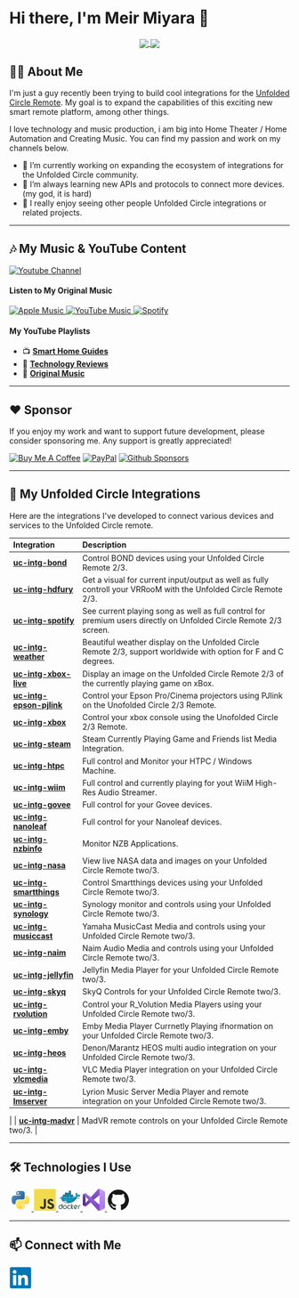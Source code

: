 # Hi there, I'm Meir Miyara 👋

<p align="center">
  <a href="https://github.com/anuraghazra/github-readme-stats">
    <img align="center" src="https://github-readme-stats.vercel.app/api?username=mase1981&show_icons=true&theme=dracula&include_all_commits=true&count_private=false&rank_icon=github" />
  </a>
  <a href="https://github.com/anuraghazra/github-readme-stats">
    <img align="center" src="https://github-readme-stats.vercel.app/api/top-langs/?username=mase1981&layout=compact&theme=dracula" />
  </a>
</p>

## 👨‍💻 About Me

I'm just a guy recently been trying to build cool integrations for the [Unfolded Circle Remote](https://www.unfoldedcircle.com/). My goal is to expand the capabilities of this exciting new smart remote platform, among other things.

I love technology and music production, i am big into Home Theater / Home Automation and Creating Music. You can find my passion and work on my channels below.

- 🔭 I’m currently working on expanding the ecosystem of integrations for the Unfolded Circle community.
- 🌱 I’m always learning new APIs and protocols to connect more devices. (my god, it is hard)
- 👯 I really enjoy seeing other people Unfolded Circle integrations or related projects.

---

## 🎶 My Music & YouTube Content

<p align="left">
  <a href="https://www.youtube.com/@MeirMiyara" target="_blank">
    <img src="https://img.shields.io/badge/YouTube-FF0000?style=for-the-badge&logo=youtube&logoColor=white" alt="Youtube Channel"/>
  </a>
</p>

#### Listen to My Original Music
<p align="left">
  <a href="https://music.apple.com/us/artist/dj-m-a-s-e/415548672" target="_blank">
    <img src="https://img.shields.io/badge/Apple_Music-9933CC?style=for-the-badge&logo=apple-music&logoColor=white" alt="Apple Music"/>
  </a>
  <a href="https://music.youtube.com/channel/UCIIh2l3S1-DZ0x8_2rn89eg" target="_blank">
    <img src="https://img.shields.io/badge/YouTube_Music-FF0000?style=for-the-badge&logo=youtube-music&logoColor=white" alt="YouTube Music"/>
  </a>
  <a href="YOUR_SPOTIFY_ARTIST_LINK_HERE" target="_blank">
    <img src="https://img.shields.io/badge/Spotify-1ED760?style=for-the-badge&logo=spotify&logoColor=white" alt="Spotify"/>
  </a>
</p>

#### My YouTube Playlists
* 📺 **[Smart Home Guides](https://www.youtube.com/playlist?list=PLrO-WnD_o_gKabF4EaEriaPdTlR1fBXpu)**
* 🔌 **[Technology Reviews](https://www.youtube.com/playlist?list=PLrO-WnD_o_gIquDpZxIJhhs2OOvm3SYyw)**
* 🎵 **[Original Music](https://www.youtube.com/playlist?list=OLAK5uy_nADxaf1C79ChNUb5Pfrfg8YrOaPjLWc_0)**

---

## ❤️ Sponsor

If you enjoy my work and want to support future development, please consider sponsoring me. Any support is greatly appreciated!

[![Buy Me A Coffee](https://img.shields.io/badge/buy%20me%20a%20coffee-donate-yellow.svg)](https://buymeacoffee.com/meirmiyara)
[![PayPal](https://img.shields.io/badge/PayPal-donate-blue.svg)](https://paypal.me/mmiyara)
[![Github Sponsors](https://img.shields.io/badge/GitHub%20Sponsors-30363D?&logo=GitHub-Sponsors&logoColor=EA4AAA)](https://github.com/sponsors/mase1981/button)

---

## 🚀 My Unfolded Circle Integrations

Here are the integrations I've developed to connect various devices and services to the Unfolded Circle remote.

| Integration                                                              | Description                                                                                                       |
| :----------------------------------------------------------------------- | :---------------------------------------------------------------------------------------------------------------- |
| **[uc-intg-bond](https://github.com/mase1981/uc-intg-bond)** | Control BOND devices using your Unfolded Circle Remote 2/3.                                                       |
| **[uc-intg-hdfury](https://github.com/mase1981/uc-intg-hdfury)** | Get a visual for current input/output as well as fully controll your VRRooM with the Unfolded Circle Remote 2/3. |
| **[uc-intg-spotify](https://github.com/mase1981/uc-intg-spotify)** | See current playing song as well as full control for premium users directly on Unfolded Circle Remote 2/3 screen. |
| **[uc-intg-weather](https://github.com/mase1981/uc-intg-weather)** | Beautiful weather display on the Unfolded Circle Remote 2/3, support worldwide with option for F and C degrees.   |
| **[uc-intg-xbox-live](https://github.com/mase1981/uc-intg-xbox-live)** | Display an image on the Unfolded Circle Remote 2/3 of the currently playing game on xBox.                         |
| **[uc-intg-epson-pjlink](https://github.com/mase1981/uc-intg-epson-pjlink)** | Control your Epson Pro/Cinema projectors using PJlink on the Unofolded Circle 2/3 Remote.                       |
| **[uc-intg-xbox](https://github.com/mase1981/uc-intg-xbox)** | Control your xbox console using the Unofolded Circle 2/3 Remote.                                                  |
| **[uc-intg-steam](https://github.com/mase1981/uc-intg-steam)** | Steam Currently Playing Game and Friends list Media Integration.                                                  |
| **[uc-intg-htpc](https://github.com/mase1981/uc-intg-htpc)** | Full control and Monitor your HTPC / Windows Machine.                                                             |
| **[uc-intg-wiim](https://github.com/mase1981/uc-intg-wiim)** | Full control and currently playing for yout WiiM High-Res Audio Streamer.                                         |
| **[uc-intg-govee](https://github.com/mase1981/uc-intg-govee)** | Full control for your Govee devices.                                                                              |
| **[uc-intg-nanoleaf](https://github.com/mase1981/uc-intg-nanoleaf)** | Full control for your Nanoleaf devices.                                                                           |
| **[uc-intg-nzbinfo](https://github.com/mase1981/uc-intg-nzbinfo)** | Monitor NZB Applications.                                                                                         |
| **[uc-intg-nasa](https://github.com/mase1981/uc-intg-nasa)** | View live NASA data and images on your Unfolded Circle Remote two/3.                                              |
| **[uc-intg-smartthings](https://github.com/mase1981/uc-intg-smartthings)** | Control Smartthings devices using your Unfolded Circle Remote two/3.                                              |
| **[uc-intg-synology](https://github.com/mase1981/uc-intg-synology-system)** | Synology monitor and controls using your Unfolded Circle Remote two/3.                                            |
| **[uc-intg-musiccast](https://github.com/mase1981/uc-intg-musiccast)** | Yamaha MusicCast Media and controls using your Unfolded Circle Remote two/3.                                      |
| **[uc-intg-naim](https://github.com/mase1981/uc-intg-naim)** | Naim Audio Media and controls using your Unfolded Circle Remote two/3.                                            |
| **[uc-intg-jellyfin](https://github.com/mase1981/uc-intg-jellyfin)** | Jellyfin Media Player for your Unfolded Circle Remote two/3.                                                      |
| **[uc-intg-skyq](https://github.com/mase1981/uc-intg-skyq)** | SkyQ Controls for your Unfolded Circle Remote two/3.                                                               |
| **[uc-intg-rvolution](https://github.com/mase1981/uc-intg-rvolution)** | Control your R_Volution Media Players using your Unfolded Circle Remote two/3.                                                               |
| **[uc-intg-emby](https://github.com/mase1981/uc-intg-emby)** | Emby Media Player Currnetly Playing ifnormation on your Unfolded Circle Remote two/3.                                                               |
|  **[uc-intg-heos](https://github.com/mase1981/uc-intg-heos)** | Denon/Marantz HEOS multi audio integration on your Unfolded Circle Remote two/3.                                                               |
|  **[uc-intg-vlcmedia](https://github.com/mase1981/uc-intg-vlcmedia)** | VLC Media Player integration on your Unfolded Circle Remote two/3.                                                               |
| **[uc-intg-lmserver](https://github.com/mase1981/uc-intg-lmserver)** | Lyrion Music Server Media Player and remote integration on your Unfolded Circle Remote two/3.                                                               
|
| **[uc-intg-madvr](https://github.com/mase1981/uc-intg-madvr)** | MadVR remote controls on your Unfolded Circle Remote two/3. 
|
                                
---

## 🛠️ Technologies I Use

<p align="left">
  <a href="https://www.python.org" target="_blank"> <img src="https://raw.githubusercontent.com/devicons/devicon/master/icons/python/python-original.svg" alt="python" width="40" height="40"/> </a>
  <a href="https://developer.mozilla.org/en-US/docs/Web/JavaScript" target="_blank"> <img src="https://raw.githubusercontent.com/devicons/devicon/master/icons/javascript/javascript-original.svg" alt="javascript" width="40" height="40"/> </a>
  <a href="https://www.docker.com/" target="_blank"> <img src="https://raw.githubusercontent.com/devicons/devicon/master/icons/docker/docker-original-wordmark.svg" alt="docker" width="40" height="40"/> </a>
  <a href="https://visualstudio.microsoft.com/" target="_blank"> <img src="https://raw.githubusercontent.com/devicons/devicon/master/icons/visualstudio/visualstudio-original.svg" alt="docker" width="40" height="40"/> </a>
  <a href="https://www.github.com/" target="_blank"> <img src="https://raw.githubusercontent.com/devicons/devicon/master/icons/github/github-original.svg" alt="docker" width="40" height="40"/> </a>
</p>

---

## 📫 Connect with Me

 <a href="https://www.linkedin.com/in/meirmiyara/" target="_blank"> <img src="https://raw.githubusercontent.com/devicons/devicon/master/icons/linkedin/linkedin-original.svg" alt="linkedin" width="40" height="40"/>
<p align="left">
  </p>
